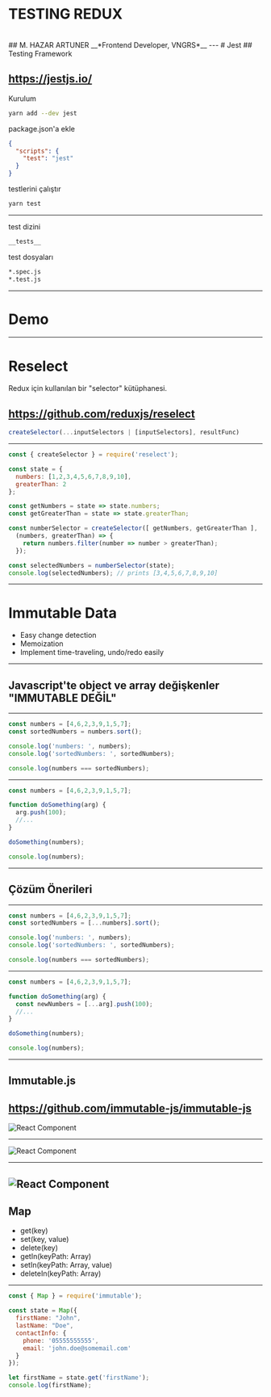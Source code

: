 <!-- .slide: data-state="triangle" -->

# TESTING REDUX

<br>
## M. HAZAR ARTUNER
__*Frontend Developer, VNGRS*__
---
# Jest
## Testing Framework

https://jestjs.io/
---
Kurulum
```bash
yarn add --dev jest
```
package.json'a ekle
```json
{
  "scripts": {
    "test": "jest"
  }
}
```
testlerini çalıştır
```bash
yarn test
```
---
test dizini
```bash
__tests__
```

test dosyaları
```bash
*.spec.js
*.test.js
```
---
# Demo
---
# Reselect
Redux için kullanılan bir "selector" kütüphanesi.

https://github.com/reduxjs/reselect
---
```js
createSelector(...inputSelectors | [inputSelectors], resultFunc)
```
---
```js
const { createSelector } = require('reselect');

const state = {
  numbers: [1,2,3,4,5,6,7,8,9,10],
  greaterThan: 2
};

const getNumbers = state => state.numbers;
const getGreaterThan = state => state.greaterThan;

const numberSelector = createSelector([ getNumbers, getGreaterThan ],
  (numbers, greaterThan) => {
    return numbers.filter(number => number > greaterThan);
  });

const selectedNumbers = numberSelector(state);
console.log(selectedNumbers); // prints [3,4,5,6,7,8,9,10]
```
---
# Immutable Data
- Easy change detection
- Memoization
- Implement time-traveling, undo/redo easily
---
## Javascript'te object ve array değişkenler "IMMUTABLE DEĞİL"
---
```js
const numbers = [4,6,2,3,9,1,5,7];
const sortedNumbers = numbers.sort();

console.log('numbers: ', numbers);
console.log('sortedNumbers: ', sortedNumbers);

console.log(numbers === sortedNumbers);
```
---
```js
const numbers = [4,6,2,3,9,1,5,7];

function doSomething(arg) {
  arg.push(100);
  //...
}

doSomething(numbers);

console.log(numbers);
```
---
## Çözüm Önerileri
---
```js
const numbers = [4,6,2,3,9,1,5,7];
const sortedNumbers = [...numbers].sort();

console.log('numbers: ', numbers);
console.log('sortedNumbers: ', sortedNumbers);

console.log(numbers === sortedNumbers);
```
---
```js
const numbers = [4,6,2,3,9,1,5,7];

function doSomething(arg) {
  const newNumbers = [...arg].push(100);
  //...
}

doSomething(numbers);

console.log(numbers);
```
---

## Immutable.js

https://github.com/immutable-js/immutable-js
---

<!-- .slide: class="image-l" data-state="fancy" data-background="#fff" -->

![React Component](assets/s6/state-tree-1.png)

---
<!-- .slide: class="image-l" data-state="fancy" data-background="#fff" -->

![React Component](assets/s6/state-tree-2.png)

---

<!-- .slide: class="image-l" data-state="fancy" data-background="#fff" -->

![React Component](assets/s6/state-tree-3.png)
---
## Map
- get(key)
- set(key, value)
- delete(key)
- getIn(keyPath: Array)
- setIn(keyPath: Array, value)
- deleteIn(keyPath: Array)
---
```js
const { Map } = require('immutable');

const state = Map({
  firstName: "John",
  lastName: "Doe",
  contactInfo: {
    phone: '05555555555',
    email: 'john.doe@somemail.com'
  }
});

let firstName = state.get('firstName');
console.log(firstName);
```